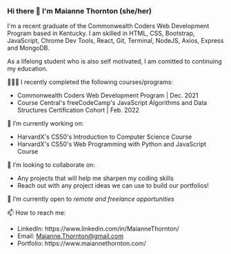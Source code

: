 ### Hi there 👋  I'm Maianne Thornton (she/her)
I'm a recent graduate of the Commonwealth Coders Web Development Program based in Kentucky. I am skilled in HTML, CSS, Bootstrap, JavaScript, Chrome Dev Tools, React, Git, Terminal, NodeJS, Axios, Express and MongoDB. 

As a lifelong student who is also self motivated, I am comitted to continuing my education.

👩🏾‍🎓 I recently completed the following courses/programs: 

<ul>
  <li>Commonwealth Coders Web Development Program | Dec. 2021</li>
  <li>Course Central's freeCodeCamp's JavaScript Algorithms and Data Structures Certification Cohort | Feb. 2022</li>
  
</ul>

🔭 I’m currently working on:
<ul>
  <li>HarvardX's CS50's Introduction to Computer Science Course</li>
  <li>HarvardX's CS50's Web Programming with Python and JavaScript Course</li>
</ul>

👯 I’m looking to collaborate on:
<ul>
  <li>Any projects that will help me sharpen my coding skills</li>
  <li>Reach out with any project ideas we can use to build our portfolios!</li>
</ul>

🌱 I’m currently open to <em>remote and freelance opportunities</em>

📫 How to reach me:
<ul>
  <li>LinkedIn: https://www.linkedin.com/in/MaianneThornton/</li>
  <li>Email: <a href="mailto:Maianne.Thornton@gmail.com">Maianne.Thornton@gmail.com</a></li>
  <li>Portfolio: https://www.maiannethornton.com/</li>
</ul>
<!--
**MaianneThornton/MaianneThornton** is a ✨ _special_ ✨ repository because its `README.md` (this file) appears on your GitHub profile.

Here are some ideas to get you started:

- 🔭 I’m currently working on ...
- 🌱 I’m currently learning ...
- 👯 I’m looking to collaborate on ...
- 🤔 I’m looking for help with ...
- 💬 Ask me about ...
- 📫 How to reach me: ...
- 😄 Pronouns: ...
- ⚡ Fun fact: ...
-->
